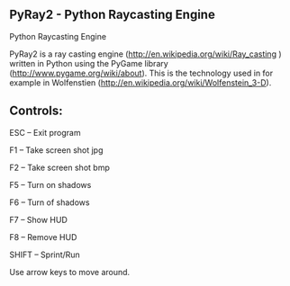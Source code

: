 ## PyRay2 - Python Raycasting Engine
Python Raycasting Engine

PyRay2 is a ray casting engine (http://en.wikipedia.org/wiki/Ray_casting ) written in Python using the PyGame library (http://www.pygame.org/wiki/about). This is the technology used in for example in Wolfenstien (http://en.wikipedia.org/wiki/Wolfenstein_3-D).

## Controls:

ESC – Exit program

F1 – Take screen shot jpg

F2 – Take screen shot bmp

F5 – Turn on shadows

F6 – Turn of shadows

F7 – Show HUD

F8 – Remove HUD

SHIFT – Sprint/Run

Use arrow keys to move around.
